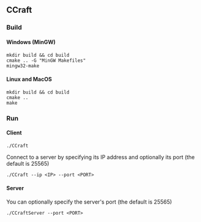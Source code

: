 ## CCraft

### Build

#### Windows (MinGW)

    mkdir build && cd build
    cmake .. -G "MinGW Makefiles"
    mingw32-make

#### Linux and MacOS

    mkdir build && cd build
    cmake ..
    make

### Run

#### Client

    ./CCraft

Connect to a server by specifying its IP address and optionally its port (the default is 25565)

    ./CCraft --ip <IP> --port <PORT>
    
#### Server

You can optionally specify the server's port (the default is 25565) 

    ./CCraftServer --port <PORT>
